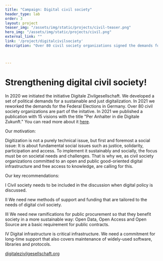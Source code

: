 ```yaml
---
title: "Campaign: Digital civil society"
header_type: lab
order: 3
layout: project
teaser_img: "/assets/img/static/projects/civil-teaser.png"
hero_img: "/assets/img/static/projects/civil.png"
external_link: ""
link: '/project/digitalcivilsociety'
description: "Over 80 civil society organizations signed the demands for a just and sustainable digitization."



---
```

<h1>Strengthening digital civil society!</h1>
<p>
<p>
In 2020 we initiated the initiative Digitale Zivilgesellschaft. We developed a set of political demands for a sustainable and just digitalization. In 2021 we reworked the demands for the Federal Elections in Germany. Over 80 civil society organizations are part of the initative. In 2021 we published a publication with 15 visions with the title "Per Anhalter in die Digitale Zukunft." You can read more about it <a href="https://superrr.net/publication/digitale-zivilgesellschaft-broschuere/">here</a>.

<p>Our motivation:</p>
<p>Digitization is not a purely technical issue, but first and foremost a social issue: It is about fundamental social issues such as justice, solidarity, participation and access. To implement it sustainably and socially, the focus must be on societal needs and challenges. That is why we, as civil society organizations committed to an open and public good-oriented digital infrastructure and free access to knowledge, are calling for this.
</p>

<p>
<p>Our key recommendations:</p>
<p>I Civil society needs to be included in the discussion when digital policy is discussed.</p>
<p>II We need new methods of support and funding that are tailored to the needs of digital civil society.</p>
<p>III We need new ramifications for public procurement so that they benefit society in a more sustainable way: Open Data, Open Access and Open Source are a basic requirement for public contracts.</p>
<p>IV Digital infrastructure is critical infrastructure. We need a commitment for long-time support that also covers maintenance of widely-used software, libraries and protocols.</p>
 
</p>


<p><a href="https://digitalezivilgesellschaft.org/" target="_blank">digitalezivilgesellschaft.org</a></p>




